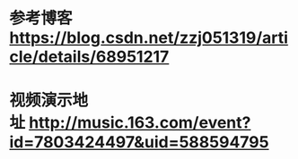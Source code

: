# 参考博客 https://blog.csdn.net/zzj051319/article/details/68951217
# 视频演示地址 http://music.163.com/event?id=7803424497&uid=588594795
